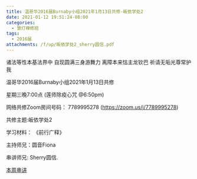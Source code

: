 ```yaml
---
title: 温哥华2016届Burnaby小组2021年1月13日共修-皈依学处2
date: 2021-01-12 19:51:24-08:00
categories:
  - 慧灯禅修班
tags:
  - 2016届
attachments: /f/up/皈依学处2_sherry圆信.pdf
---
```

诸法等性本基法界中 自现圆满三身游舞力 离障本来怙主龙钦巴 祈请无垢光尊常护我

温哥华2016届Burnaby小组2021年1月13日共修 

星期三晚7:00点 (莲师除疫心咒 @6:50pm)

网络共修Zoom房间号码： 7789995278 (<https://zoom.us/j/7789995278>)

共修主题:皈依学处2


学习材料：
《前⾏⼴释》


主持师兄：圆音Fiona

串讲师兄: Sherry圆信.

[本周串讲](https://s3.ap-northeast-1.wasabisys.com/hdcx/hdv/f/up/皈依学处2_sherry圆信.pdf)